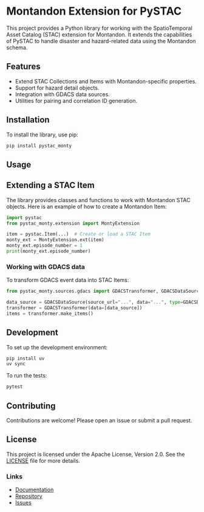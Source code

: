 # Montandon Extension for PySTAC

This project provides a Python library for working with the SpatioTemporal Asset Catalog (STAC) extension for Montandon. It extends the capabilities of PySTAC to handle disaster and hazard-related data using the Montandon schema.

## Features

- Extend STAC Collections and Items with Montandon-specific properties.
- Support for hazard detail objects.
- Integration with GDACS data sources.
- Utilities for pairing and correlation ID generation.

## Installation

To install the library, use pip:

```sh
pip install pystac_monty
```

## Usage

## Extending a STAC Item

The library provides classes and functions to work with Montandon STAC objects. Here is an example of how to create a Montandon Item:

```python
import pystac
from pystac_monty.extension import MontyExtension

item = pystac.Item(...)  # Create or load a STAC Item
monty_ext = MontyExtension.ext(item)
monty_ext.episode_number = 1
print(monty_ext.episode_number)
```

### Working with GDACS data

To transform GDACS event data into STAC Items:

```python
from pystac_monty.sources.gdacs import GDACSTransformer, GDACSDataSource

data_source = GDACSDataSource(source_url="...", data="...", type=GDACSDataSourceType.EVENT)
transformer = GDACSTransformer(data=[data_source])
items = transformer.make_items()
```

## Development

To set up the development environment:

```sh
pip install uv
uv sync
```

To run the tests:

```sh
pytest
```

## Contributing

Contributions are welcome! Please open an issue or submit a pull request.

## License

This project is licensed under the Apache License, Version 2.0. See the [LICENSE](LICENSE) file for more details.

### Links

- [Documentation](https://pystac.readthedocs.io)
- [Repository](https://github.com/IFRCGo/monty-stac-extension)
- [Issues](https://github.com/IFRCGo/monty-stac-extension/issues)
